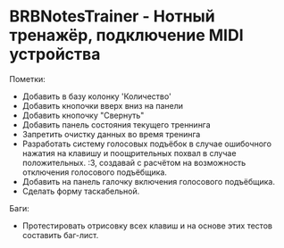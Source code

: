 # BRBNotesTrainer - Нотный тренажёр, подключение MIDI устройства

Пометки:

- Добавить в базу колонку 'Количество'
- Добавить кнопочки вверх вниз на панели
- Добавить кнопочку "Свернуть"
- Добавить панель состояния текущего треннинга
- Запретить очистку данных во время тренинга
- Разработать систему голосовых подъёбок в случае ошибочного нажатия на клавишу и поощрительных похвал в случае положительных. :3, создавай с расчётом на возможность отключения голосового подъёбщика.
- Добавить на панель галочку включения голосового подъёбщика.
- Сделать форму таскабельной.

Баги:

- Протестировать отрисовку всех клавиш и на основе этих тестов составить баг-лист.
